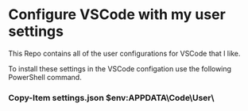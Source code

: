 <h1>Configure VSCode with my user settings </h1>
This Repo contains all of the user configurations for VSCode that I like. 

To install these settings in the VSCode configation use the following PowerShell command.<BR>
  <h3>Copy-Item settings.json $env:APPDATA\Code\User\</h3>
